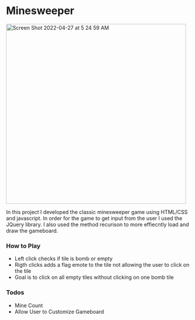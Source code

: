<H1>Minesweeper</H1>
<img width="491" alt="Screen Shot 2022-04-27 at 5 24 59 AM" src="https://user-images.githubusercontent.com/78880989/165621213-cb5e08a9-6156-4a2a-9942-3f52171ce0e7.png">


<p>In this project I developed the classic minesweeper game using HTML/CSS and javascript. In order for the game to get input from the user I used the JQuery library. I also used the method recurison to more effiecntly load and draw the gameboard. </p>

<h3>How to Play</h3>
<ul>
  <li>Left click checks if tile is bomb or empty</li>
  <li>Rigth clicks adds a flag emote to the tile not allowing the user to click on the tile</li>
  <li>Goal is to click on all empty tiles without clicking on one bomb tile</li>
</ul> 

<h3>Todos</h3>
<ul>
  <li>Mine Count</li>
  <li>Allow User to Customize Gameboard</li>
</ul> 

